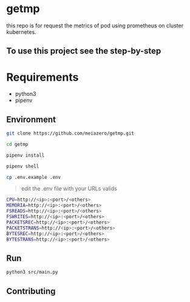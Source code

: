 # getmp
this repo is for request the metrics of pod using prometheus on cluster kubernetes.

## To use this project see the step-by-step

# Requirements

- python3
- pipenv

## Environment

```bash
git clone https://github.com/meiazero/getmp.git
```

```bash
cd getmp
```

```bash
pipenv install
```

```bash
pipenv shell
```

```bash
cp .env.example .env
```

> edit the .env file with your URLs valids

```bash
CPU=http://<ip>:<port>/<others>
MEMORIA=http://<ip>:<port>/<others>
FSREADS=http://<ip>:<port>/<others>
FSWRITES=http://<ip>:<port>/<others>
PACKETSREC=http://<ip>:<port>/<others>
PACKETSTRANS=http://<ip>:<port>/<others>
BYTESREC=http://<ip>:<port>/<others>
BYTESTRANS=http://<ip>:<port>/<others>
```

## Run

```bash
python3 src/main.py
```

## Contributing

